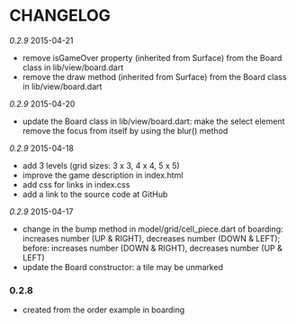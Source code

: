 # CHANGELOG

*0.2.9* 2015-04-21

+ remove isGameOver property (inherited from Surface) from the Board class in lib/view/board.dart
+ remove the draw method  (inherited from Surface) from the Board class in lib/view/board.dart

*0.2.9* 2015-04-20

+ update the Board class in lib/view/board.dart:
  make the select element remove the focus from itself by using the blur() method

*0.2.9* 2015-04-18

+ add 3 levels (grid sizes: 3 x 3, 4 x 4, 5 x 5) 
+ improve the game description in index.html
+ add css for links in index.css 
+ add a link to the source code at GitHub

*0.2.9* 2015-04-17

+ change in the bump method in model/grid/cell_piece.dart of boarding:
  increases number (UP & RIGHT), decreases number (DOWN & LEFT);
  before: increases number (DOWN & RIGHT), decreases number (UP & LEFT)
+ update the Board constructor: a tile may be unmarked

### 0.2.8

+ created from the order example in boarding
